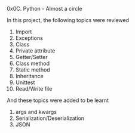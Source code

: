 0x0C. Python - Almost a circle

In this project, the following topics were reviewed
1. Import
2. Exceptions
3. Class
4. Private attribute
5. Getter/Setter
6. Class method
7. Static method
8. Inheritance
9. Unittest
10. Read/Write file

And these topics were added to be learnt
1. args and kwargs
2. Serialization/Deserialization
3. JSON
